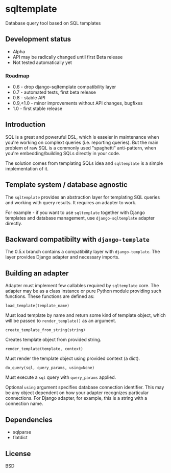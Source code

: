 # sqltemplate
Database query tool based on SQL templates

## Development status

* Alpha
* API may be radically changed until first Beta release
* Not tested automatically yet
 
### Roadmap

* 0.6 - drop django-sqltemplate compatibility layer
* 0.7 - automated tests, first beta release
* 0.8 - stable API
* 0.9,<1.0 - minor improvements without API changes, bugfixes
* 1.0 - first stable release

## Introduction

SQL is a great and poweruful DSL, which is easeier in maintenance 
when you're working on complext queries (i.e. reporting queries).
But the main problem of raw SQL is a commonly used "spaghetti" anti-pattern, 
when you're embedding/building SQLs directly in your code.

The solution comes from templating SQLs idea and `sqltemplate` 
is a simple implementation of it.

## Template system / database agnostic

The `sqltemplate` provides an abstraction layer for templating SQL
queries and working with query results. It requires an adapter to work.

For example - if you want to use `sqltemplate` together with Django
templates and database management, use `django-sqltemplate` adapter
directly.


## Backward compatibilty with `django-template`

The 0.5.x branch contains a compatibility layer with `django-template`.
The layer provides Django adapter and necessary imports.


## Building an adapter


Adapter must implement few callables required by `sqltemplate` core.
The adapter may be as a class instance or pure Python module providing
such functions. These functions are defined as:

`load_template(template_name)`

Must load template by name and return some kind of template object,
which will be passed to `render_template()` as an argument.


`create_template_from_string(string)`

Creates template object from provided string.


`render_template(template, context)`

Must render the template object using provided context (a dict).


`do_query(sql, query_params, using=None)`

Must execute a `sql` query with `query_params` applied.

Optional `using` argument specifies database connection identifier.
This may be any object dependent on how your adapter recognizes 
particular connections. For Django adapter, for example, this is a 
string with a connection name.


## Dependencies

* sqlparse
* flatdict

## License

BSD
